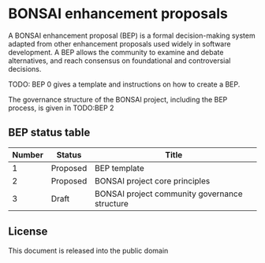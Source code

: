 # BONSAI enhancement proposals

A BONSAI enhancement proposal (BEP) is a formal decision-making system adapted from other enhancement proposals used widely in software development. A BEP allows the community to examine and debate alternatives, and reach consensus on foundational and controversial decisions.

TODO: BEP 0 gives a template and instructions on how to create a BEP.

The governance structure of the BONSAI project, including the BEP process, is given in TODO:BEP 2

## BEP status table

| Number | Status | Title |
| ------ | ------ | ----- |
| 1 | Proposed | BEP template |
| 2 | Proposed | BONSAI project core principles |
| 3 | Draft | BONSAI project community governance structure |

## License

This document is released into the public domain
